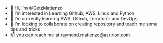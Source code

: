- 👋 Hi, I’m @GetzMatienzo
- 👀 I’m interested in Learning Github, AWS, Linux and Python
- 🌱 I’m currently learning AWS, Github, Terraform and DevOps
- 💞️ I’m looking to collaborate on creating repository and teach me some tips and tricks
- 📫 you can reach me at raymond.matienzo@asurion.com

<!---
GetzMatienzo/GetzMatienzo is a ✨ special ✨ repository because its `README.md` (this file) appears on your GitHub profile.
You can click the Preview link to take a look at your changes.
--->
